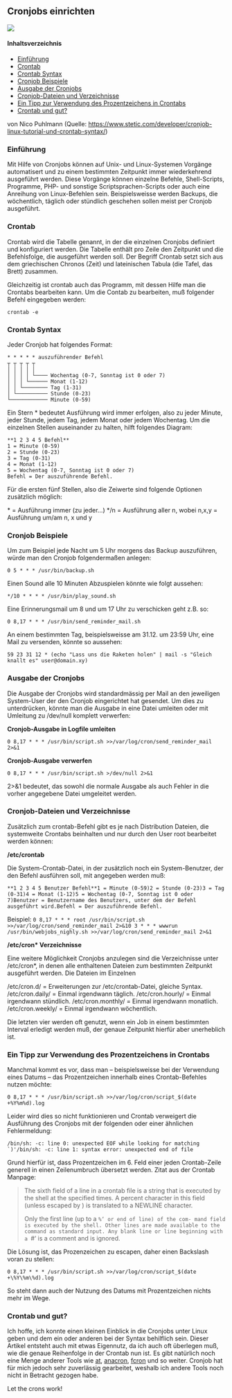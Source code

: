 <div class="jumbotron">
    <h2>Cronjobs einrichten</h2><img class="icon" src="themen/img/terminal.png">
</div>

#### Inhaltsverzeichnis
<!-- MarkdownTOC -->

- [Einführung](#einf%C3%BChrung)
- [Crontab](#crontab)
- [Crontab Syntax](#crontab-syntax)
- [Cronjob Beispiele](#cronjob-beispiele)
- [Ausgabe der Cronjobs](#ausgabe-der-cronjobs)
- [Cronjob-Dateien und Verzeichnisse](#cronjob-dateien-und-verzeichnisse)
- [Ein Tipp zur Verwendung des Prozentzeichens in Crontabs](#ein-tipp-zur-verwendung-des-prozentzeichens-in-crontabs)
- [Crontab und gut?](#crontab-und-gut)

<!-- /MarkdownTOC -->

von Nico Puhlmann (Quelle: https://www.stetic.com/developer/cronjob-linux-tutorial-und-crontab-syntax/)

<a id="einf%C3%BChrung"></a>
### Einführung
Mit Hilfe von Cronjobs können auf Unix- und Linux-Systemen Vorgänge automatisert und zu einem bestimmten Zeitpunkt immer wiederkehrend ausgeführt werden. Diese Vorgänge können einzelne Befehle, Shell-Scripts, Programme, PHP- und sonstige Scriptsprachen-Scripts oder auch eine Anreihung von Linux-Befehlen sein. Beispielsweisse werden Backups, die wöchentlich, täglich oder stündlich geschehen sollen meist per Cronjob ausgeführt.



<a id="crontab"></a>
### Crontab

Crontab wird die Tabelle genannt, in der die einzelnen Cronjobs definiert und konfiguriert werden. Die Tabelle enthält pro Zeile den Zeitpunkt und die Befehlsfolge, die ausgeführt werden soll. Der Begriff Crontab setzt sich aus dem griechischen Chronos (Zeit) und lateinischen Tabula (die Tafel, das Brett) zusammen.

Gleichzeitig ist crontab auch das Programm, mit dessen Hilfe man die Crontabs bearbeiten kann. Um die Contab zu bearbeiten, muß folgender Befehl eingegeben werden:

```
crontab -e
```

<a id="crontab-syntax"></a>
### Crontab Syntax

Jeder Cronjob hat folgendes Format:

```
* * * * * auszuführender Befehl
┬ ┬ ┬ ┬ ┬
│ │ │ │ │
│ │ │ │ └──── Wochentag (0-7, Sonntag ist 0 oder 7)
│ │ │ └────── Monat (1-12)
│ │ └──────── Tag (1-31)
│ └────────── Stunde (0-23)
└──────────── Minute (0-59)
```

Ein Stern * bedeutet Ausführung wird immer erfolgen, also zu jeder Minute, jeder Stunde, jedem Tag, jedem Monat oder jedem Wochentag. Um die einzelnen Stellen auseinander zu halten, hilft folgendes Diagram:

```
**1 2 3 4 5 Befehl**
1 = Minute (0-59)
2 = Stunde (0-23)
3 = Tag (0-31)
4 = Monat (1-12)
5 = Wochentag (0-7, Sonntag ist 0 oder 7)
Befehl = Der auszuführende Befehl.
```

Für die ersten fünf Stellen, also die Zeiwerte sind folgende Optionen zusätzlich möglich:

\* = Ausführung immer (zu jeder…)
\*/n = Ausführung aller n, wobei n,x,y = Ausführung um/am n, x und y

<a id="cronjob-beispiele"></a>
### Cronjob Beispiele

Um zum Beispiel jede Nacht um 5 Uhr morgens das Backup auszuführen, würde man den Cronjob folgendermaßen anlegen:

```
0 5 * * * /usr/bin/backup.sh
```

Einen Sound alle 10 Minuten Abzuspielen könnte wie folgt aussehen:

```
*/10 * * * * /usr/bin/play_sound.sh
```

Eine Erinnerungsmail um 8 und um 17 Uhr zu verschicken geht z.B. so:

```
0 8,17 * * * /usr/bin/send_reminder_mail.sh
```

An einem bestimmten Tag, beispielsweisse am 31.12. um 23:59 Uhr, eine Mail zu versenden, könnte so aussehen:

```
59 23 31 12 * (echo "Lass uns die Raketen holen" | mail -s "Gleich knallt es" user@domain.xy)
```

<a id="ausgabe-der-cronjobs"></a>
### Ausgabe der Cronjobs

Die Ausgabe der Cronjobs wird standardmässig per Mail an den jeweiligen System-User der den Cronjob eingerichtet hat gesendet. Um dies zu unterdrücken, könnte man die Ausgabe in eine Datei umleiten oder mit Umleitung zu /dev/null komplett verwerfen:

**Cronjob-Ausgabe in Logfile umleiten**

```
0 8,17 * * * /usr/bin/script.sh >>/var/log/cron/send_reminder_mail 2>&1
```

**Cronjob-Ausgabe verwerfen**

```
0 8,17 * * * /usr/bin/script.sh >/dev/null 2>&1
```

2>&1 bedeutet, das sowohl die normale Ausgabe als auch Fehler in die vorher angegebene Datei umgeleitet werden.

<a id="cronjob-dateien-und-verzeichnisse"></a>
### Cronjob-Dateien und Verzeichnisse

Zusätzlich zum crontab-Befehl gibt es je nach Distribution Dateien, die systemweite Crontabs beinhalten und nur durch den User root bearbeitet werden können:

**/etc/crontab**

Die System-Crontab-Datei, in der zusätzlich noch ein System-Benutzer, der den Befehl ausführen soll, mit angegeben werden muß:

```
**1 2 3 4 5 Benutzer Befehl**1 = Minute (0-59)2 = Stunde (0-23)3 = Tag (0-31)4 = Monat (1-12)5 = Wochentag (0-7, Sonntag ist 0 oder 7)Benutzer = Benutzername des Benutzers, unter dem der Befehl ausgeführt wird.Befehl = Der auszuführende Befehl.
```

Beispiel:
`0 8,17 * * * root /usr/bin/script.sh >>/var/log/cron/send_reminder_mail 2>&10 3 * * * wwwrun /usr/bin/webjobs_nighly.sh >>/var/log/cron/send_reminder_mail 2>&1`

**/etc/cron\* Verzeichnisse**

Eine weitere Möglichkeit Cronjobs anzulegen sind die Verzeichnisse unter /etc/cron*, in denen alle enthaltenen Dateien zum bestimmten Zeitpunkt ausgeführt werden. Die Dateien im Einzelnen

/etc/cron.d/ = Erweiterungen zur /etc/crontab-Datei, gleiche Syntax.
/etc/cron.daily/ = Einmal irgendwann täglich.
/etc/cron.hourly/ = Einmal irgendwann stündlich.
/etc/cron.monthly/ = Einmal irgendwann monatlich.
/etc/cron.weekly/ = Einmal irgendwann wöchentlich.

Die letzten vier werden oft genutzt, wenn ein Job in einem bestimmten Interval erledigt werden muß, der genaue Zeitpunkt hierfür aber unerheblich ist.

<a id="ein-tipp-zur-verwendung-des-prozentzeichens-in-crontabs"></a>
### Ein Tipp zur Verwendung des Prozentzeichens in Crontabs

Manchmal kommt es vor, dass man – beispielsweisse bei der Verwendung eines Datums – das Prozentzeichen innerhalb eines Crontab-Befehles nutzen möchte:

```
0 8,17 * * * /usr/bin/script.sh >>/var/log/cron/script_$(date +%Y%m%d).log
```

Leider wird dies so nicht funktionieren und Crontab verweigert die Ausführung des Cronjobs mit der folgenden oder einer ähnlichen Fehlermeldung:

```
/bin/sh: -c: line 0: unexpected EOF while looking for matching `)'/bin/sh: -c: line 1: syntax error: unexpected end of file
```

Grund hierfür ist, dass Prozentzeichen im 6. Feld einer jeden Crontab-Zeile generell in einen Zeilenumbruch übersetzt werden. Zitat aus der Crontab Manpage:

> The sixth field of a line in a crontab file is a string that
> is executed by the shell at the specified times. A percent
> character in this field (unless escaped by \) is translated
> to a NEWLINE character.
>
> Only the first line (up to a `%‘ or end of line) of the com-
> mand field is executed by the shell. Other lines are made
> available to the command as standard input. Any blank line
> or line beginning with a `#‘ is a comment and is ignored.

Die Lösung ist, das Prozenzeichen zu escapen, daher einen Backslash voran zu stellen:

```
0 8,17 * * * /usr/bin/script.sh >>/var/log/cron/script_$(date +\%Y\%m\%d).log
```

So steht dann auch der Nutzung des Datums mit Prozentzeichen nichts mehr im Wege.

<a id="crontab-und-gut"></a>
### Crontab und gut?

Ich hoffe, ich konnte einen kleinen Einblick in die Cronjobs unter Linux geben und dem ein oder anderen bei der Syntax behilflich sein. Dieser Artikel entsteht auch mit etwas Eigennutz, da ich auch oft überlegen muß, wie die genaue Reihenfolge in der Crontab nun ist. Es gibt natürlich noch eine Menge anderer Tools wie [at](http://linux.about.com/library/cmd/blcmdl1_at.htm), [anacron](http://anacron.sourceforge.net/), [fcron](http://fcron.free.fr/) und so weiter. Cronjob hat für mich jedoch sehr zuverlässig gearbeitet, weshalb ich andere Tools noch nicht in Betracht gezogen habe.

Let the crons work!